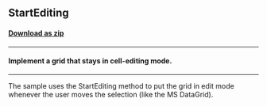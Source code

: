 ## StartEditing
#### [Download as zip](https://grapecity.github.io/DownGit/#/home?url=https://github.com/GrapeCity/ComponentOne-WinForms-Samples/tree/master/NetFramework\FlexGrid\CS\StartEditing)
____
#### Implement a grid that stays in cell-editing mode.
____
The sample uses the StartEditing method to put the grid in edit mode whenever the user moves the selection (like the MS DataGrid). 